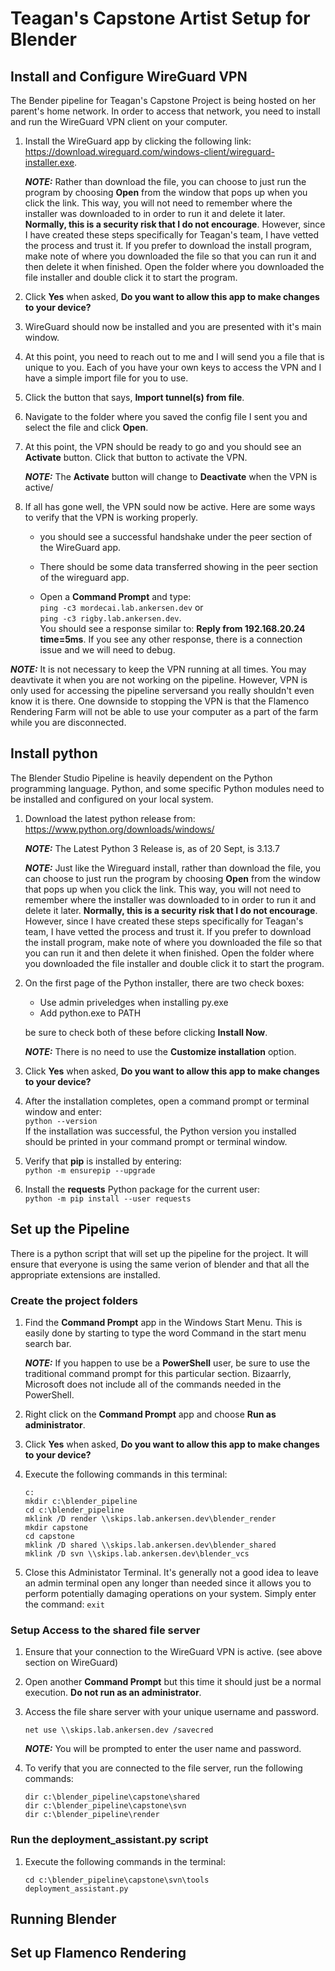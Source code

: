 # Teagan's Capstone Artist Setup for Blender

## Install and Configure WireGuard VPN

The Bender pipeline for Teagan's Capstone Project is being hosted on her parent's home network.  In order to access that network, you need to install and run the WireGuard VPN client on your computer.

1. Install the WireGuard app by clicking the following link: <https://download.wireguard.com/windows-client/wireguard-installer.exe>.

   **_NOTE:_** Rather than download the file, you can choose to just run the program by choosing **Open** from the window that pops up when you click the link.  This way, you will not need to remember where the installer was downloaded to in order to run it and delete it later.  **Normally, this is a security risk that I do not encourage**.  However, since I have created these steps specifically for Teagan's team, I have vetted the process and trust it.  If you prefer to download the install program, make note of where you downloaded the file so that you can run it and then delete it when finished.  Open the folder where you downloaded the file installer and double click it to start the program.

1. Click **Yes** when asked, **Do you want to allow this app to make changes to your device?**

1. WireGuard should now be installed and you are presented with it's main window.

1. At this point, you need to reach out to me and I will send you a file that is unique to you.  Each of you have your own keys to access the VPN and I have a simple import file for you to use.

1. Click the button that says, **Import tunnel(s) from file**.

1. Navigate to the folder where you saved the config file I sent you and select the file and click **Open**.

1. At this point, the VPN should be ready to go and you should see an **Activate** button.  Click that button to activate the VPN.

   **_NOTE:_** The **Activate** button will change to **Deactivate** when the VPN is active/

1. If all has gone well, the VPN sould now be active.  Here are some ways to verify that the VPN is working properly.

   - you should see a successful handshake under the peer section of the WireGuard app.

   - There should be some data transferred showing in the peer section of the wireguard app.

   - Open a **Command Prompt** and type:  
   `ping -c3 mordecai.lab.ankersen.dev` or  
   `ping -c3 rigby.lab.ankersen.dev`.  
   You should see a response similar to: 
   **Reply from 192.168.20.24 time=5ms**.  If you see any other response, there is a connection issue and we will need to debug.

**_NOTE:_**  It is not necessary to keep the VPN running at all times.  You may deavtivate it when you are not working on the pipeline.  However, VPN is only used for accessing the pipeline serversand you really shouldn't even know it is there.  One downside to stopping the VPN is that the Flamenco Rendering Farm will not be able to use your computer as a part of the farm while you are disconnected.

## Install python

The Blender Studio Pipeline is heavily dependent on the Python programming language.  Python, and some specific Python modules need to be installed and configured on your local system.

1. Download the latest python release from: <https://www.python.org/downloads/windows/>

   **_NOTE:_** The Latest Python 3 Release is, as of 20 Sept, is 3.13.7

   **_NOTE:_** Just like the Wireguard install, rather than download the file, you can choose to just run the program by choosing **Open** from the window that pops up when you click the link.  This way, you will not need to remember where the installer was downloaded to in order to run it and delete it later.  **Normally, this is a security risk that I do not encourage**.  However, since I have created these steps specifically for Teagan's team, I have vetted the process and trust it.  If you prefer to download the install program, make note of where you downloaded the file so that you can run it and then delete it when finished.  Open the folder where you downloaded the file installer and double click it to start the program.

1. On the first page of the Python installer, there are two check boxes:  

   - Use admin priveledges when installing py.exe
   - Add python.exe to PATH

   be sure to check both of these before clicking **Install Now**.

   **_NOTE:_** There is no need to use the **Customize installation** option.

1. Click **Yes** when asked, **Do you want to allow this app to make changes to your device?**

1. After the installation completes, open a command prompt or terminal window and enter:  
`python --version`  
If the installation was successful, the Python version you installed should be printed in your command prompt or terminal window.

1. Verify that **pip** is installed by entering:  
`python -m ensurepip --upgrade`

1. Install the **requests** Python package for the current user:  
`python -m pip install --user requests`

## Set up the Pipeline

There is a python script that will set up the pipeline for the project.  It will ensure that everyone is using the same verion of blender and that all the appropriate extensions are installed.

### Create the project folders

1. Find the **Command Prompt** app in the Windows Start Menu.  This is easily done by starting to type the word Command in the start menu search bar.

   **_NOTE:_** If you happen to use be a **PowerShell** user, be sure to use the traditional command prompt for this particular section.  Bizaarrly, Microsoft does not include all of the commands needed in the PowerShell.

1. Right click on the **Command Prompt** app and choose **Run as administrator**.

1. Click **Yes** when asked, **Do you want to allow this app to make changes to your device?**

1. Execute the following commands in this terminal:

   ```c:```  
   ```mkdir c:\blender_pipeline```  
   ```cd c:\blender_pipeline```  
   ```mklink /D render \\skips.lab.ankersen.dev\blender_render```  
   ```mkdir capstone```  
   ```cd capstone```  
   ```mklink /D shared \\skips.lab.ankersen.dev\blender_shared```  
   ```mklink /D svn \\skips.lab.ankersen.dev\blender_vcs```

1. Close this Administator Terminal.  It's generally not a good idea to leave an admin terminal open any longer than needed since it allows you to perform potentially damaging operations on your system.  Simply enter the command: ```exit```

### Setup Access to the shared file server

1. Ensure that your connection to the WireGuard VPN is active. (see above section on WireGuard)

1. Open another **Command Prompt** but this time it should just be a normal execution.  **Do not run as an administrator**.

1. Access the file share server with your unique username and password.

   ```net use \\skips.lab.ankersen.dev /savecred```

   **_NOTE:_** You will be prompted to enter the user name and password.

1. To verify that you are connected to the file server, run the following commands:

   ```dir c:\blender_pipeline\capstone\shared```  
   ```dir c:\blender_pipeline\capstone\svn```  
   ```dir c:\blender_pipeline\render```

### Run the deployment_assistant.py script

1. Execute the following commands in the terminal:

   ```cd c:\blender_pipeline\capstone\svn\tools```  
   ```deployment_assistant.py```

## Running Blender

## Set up Flamenco Rendering
